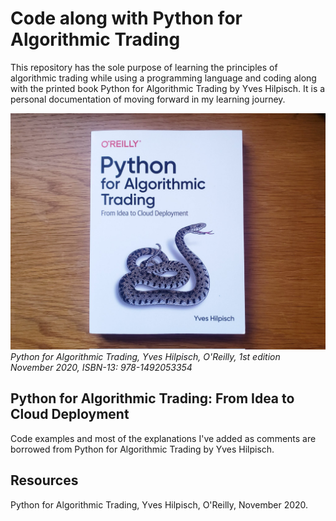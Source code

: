 # Code along with Python for Algorithmic Trading

This repository has the sole purpose of learning the principles of algorithmic trading while using a programming language and coding along with the printed book Python for Algorithmic Trading by Yves Hilpisch. It is a personal documentation of moving forward in my learning journey.

![Python for Algorithmic Trading by Yves Hilpisch](./assets/images/hilpisch-algo-trading.jpg)
*Python for Algorithmic Trading, Yves Hilpisch, O'Reilly, 1st edition November 2020, ISBN-13: 978-1492053354*

## Python for Algorithmic Trading: From Idea to Cloud Deployment

Code examples and most of the explanations I've added as comments are borrowed from Python for Algorithmic Trading by Yves Hilpisch. 

## Resources

Python for Algorithmic Trading, Yves Hilpisch, O'Reilly, November 2020.
